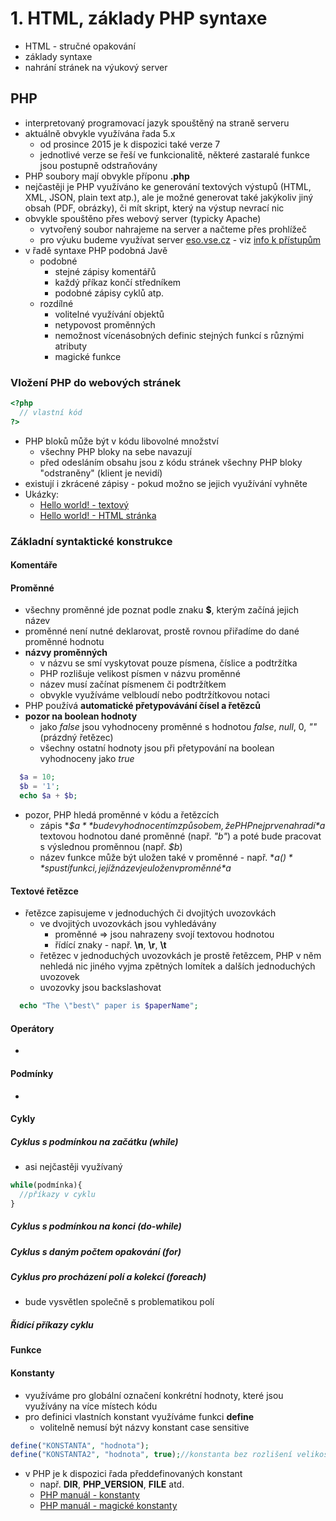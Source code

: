 # 1. HTML, základy PHP syntaxe

* HTML - stručné opakování
* základy syntaxe
* nahrání stránek na výukový server

## PHP
* interpretovaný programovací jazyk spouštěný na straně serveru
* aktuálně obvykle využívána řada 5.x
  * od prosince 2015 je k dispozici také verze 7
  * jednotlivé verze se řeší ve funkcionalitě, některé zastaralé funkce jsou postupně odstraňovány
* PHP soubory mají obvykle příponu **.php**
* nejčastěji je PHP využíváno ke generování textových výstupů (HTML, XML, JSON, plain text atp.), ale je možné generovat také jakýkoliv jiný obsah (PDF, obrázky), či mít skript, který na výstup nevrací nic
* obvykle spouštěno přes webový server (typicky Apache)
  * vytvořený soubor nahrajeme na server a načteme přes prohlížeč
  * pro výuku budeme využívat server [eso.vse.cz](http://eso.vse.cz) - viz [info k přístupům](../00-zakladni-info/server-eso.md)
* v řadě syntaxe PHP podobná Javě
  * podobné
    * stejné zápisy komentářů
    * každý příkaz končí středníkem
    * podobné zápisy cyklů atp.
  * rozdílné
    * volitelné využívání objektů
    * netypovost proměnných
    * nemožnost vícenásobných definic stejných funkcí s různými atributy
    * magické funkce

### Vložení PHP do webových stránek
```php
<?php
  // vlastní kód
?>
```
* PHP bloků může být v kódu libovolné množství
  * všechny PHP bloky na sebe navazují
  * před odesláním obsahu jsou z kódu stránek všechny PHP bloky "odstraněny" (klient je nevidí)
* existují i zkrácené zápisy - pokud možno se jejich využívání vyhněte
* Ukázky:
  * [Hello world! - textový](./hello-text.php)
  * [Hello world! - HTML stránka](./hello-html.php)

### Základní syntaktické konstrukce
#### Komentáře
#### Proměnné
* všechny proměnné jde poznat podle znaku **$**, kterým začíná jejich název
* proměnné není nutné deklarovat, prostě rovnou přiřadíme do dané proměnné hodnotu
* **názvy proměnných**
  * v názvu se smí vyskytovat pouze písmena, číslice a podtržítka
  * PHP rozlišuje velikost písmen v názvu proměnné
  * název musí začínat písmenem či podtržítkem
  * obvykle využíváme velbloudí nebo podtržítkovou notaci
* PHP používá **automatické přetypovávání čísel a řetězců**
* **pozor na boolean hodnoty**
  * jako *false* jsou vyhodnoceny proměnné s hodnotou *false*, *null*, 0, *""* (prázdný řetězec)
  * všechny ostatní hodnoty jsou při přetypování na boolean vyhodnoceny jako *true*
```php
  $a = 10;
  $b = '1';
  echo $a + $b;
```
* pozor, PHP hledá proměnné v kódu a řetězcích
  * zápis **$$a** bude vyhodnocen tím způsobem, že PHP nejprve nahradí *$a* textovou hodnotou dané proměnné (např. *"b"*) a poté bude pracovat s výslednou proměnnou (např. *$b*)
  * název funkce může být uložen také v proměnné - např. **$a()** spustí funkci, jejíž název je uložen v proměnné *$a*

#### Textové řetězce
* řetězce zapisujeme v jednoduchých či dvojitých uvozovkách
  * ve dvojitých uvozovkách jsou vyhledávány
    * proměnné => jsou nahrazeny svojí textovou hodnotou
    * řídící znaky - např. **\n**, **\r**, **\t**
  * řetězec v jednoduchých uvozovkách je prostě řetězcem, PHP v něm nehledá nic jiného vyjma zpětných lomítek a dalších jednoduchých uvozovek
  * uvozovky jsou backslashovat
```php
  echo "The \"best\" paper is $paperName";
```

#### Operátory
*

#### Podmínky
*

#### Cykly
##### Cyklus s podmínkou na začátku (while)
* asi nejčastěji využívaný
```php
while(podmínka){
  //příkazy v cyklu
}
```

##### Cyklus s podmínkou na konci (do-while)

##### Cyklus s daným počtem opakování (for)

##### Cyklus pro procházení polí a kolekcí (foreach)
* bude vysvětlen společně s problematikou polí

##### Řídící příkazy cyklu


#### Funkce


#### Konstanty
* využíváme pro globální označení konkrétní hodnoty, které jsou využívány na více místech kódu
* pro definici vlastních konstant využíváme funkci **define**
  * volitelně nemusí být názvy konstant case sensitive
```php
define("KONSTANTA", "hodnota");
define("KONSTANTA2", "hodnota", true);//konstanta bez rozlišení velikosti písmen v názvu
```
* v PHP je k dispozici řada předdefinovaných konstant
  * např. **__DIR__**, **PHP_VERSION**, **__FILE__** atd.
  * [PHP manuál - konstanty](http://php.net/manual/en/reserved.constants.php)
  * [PHP manuál - magické konstanty](http://php.net/manual/en/language.constants.predefined.php)
